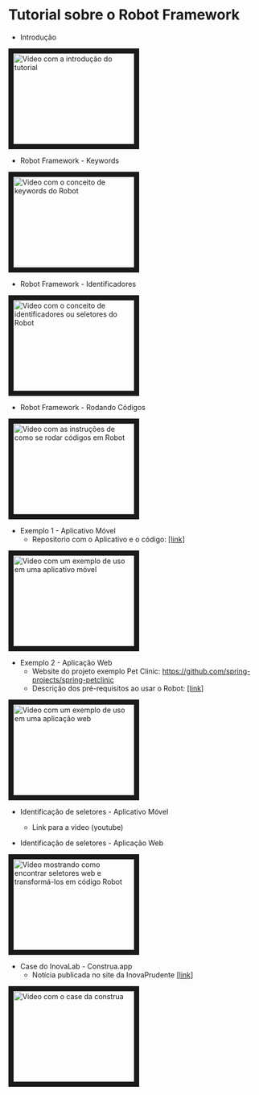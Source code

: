 # Tutorial sobre o Robot Framework

 - Introdução

<a href="http://www.youtube.com/watch?feature=player_embedded&v=Fcwk5aK0erE" target="_blank"><img src="http://img.youtube.com/vi/Fcwk5aK0erE/0.jpg" 
alt="Video com a introdução do tutorial" width="240" height="180" border="10" /></a>   

 - Robot Framework - Keywords

<a href="http://www.youtube.com/watch?feature=player_embedded&v=_4Hhm5mJTB8" target="_blank"><img src="http://img.youtube.com/vi/_4Hhm5mJTB8/0.jpg" 
alt="Video com o conceito de keywords do Robot" width="240" height="180" border="10" /></a>   
   
- Robot Framework - Identificadores

<a href="http://www.youtube.com/watch?feature=player_embedded&v=yFafjL9xAVQ" target="_blank"><img src="http://img.youtube.com/vi/yFafjL9xAVQ/0.jpg" 
alt="Video com o conceito de identificadores ou seletores do Robot" width="240" height="180" border="10" /></a>   

- Robot Framework - Rodando Códigos

<a href="https://www.youtube.com/watch?v=i0_ovETZd8Q" target="_blank"><img src="https://i9.ytimg.com/vi/i0_ovETZd8Q/mq2.jpg?sqp=CIyQ2IYG&rs=AOn4CLBDQXHPjXshGu3l9VWJjy6N8CXVmQ" 
alt="Video com as instruções de como se rodar códigos em Robot" width="240" height="180" border="10" /></a>

- Exemplo 1 - Aplicativo Móvel
   - Repositorio com o Aplicativo e o código: [[link]](https://github.com/INOVAlab-Presidente-Prudente/Laboratorio-de-Testes-de-Software/tree/main/RobotFramework/appiumExemplo) 

<a href="https://www.youtube.com/watch?v=OXUPrMlDFu8" target="_blank"><img src="https://img.youtube.com/vi/OXUPrMlDFu8/0.jpg" 
alt="Video com um exemplo de uso em uma aplicativo móvel" width="240" height="180" border="10" /></a> 

- Exemplo 2 - Aplicação Web
   - Website do projeto exemplo Pet Clinic: https://github.com/spring-projects/spring-petclinic
   - Descrição dos pré-requisitos ao usar o Robot: [[link]](https://github.com/INOVAlab-Presidente-Prudente/Laboratorio-de-Testes-de-Software/tree/main/RobotFramework/SeleniumExemplo)

<a href="http://www.youtube.com/watch?feature=player_embedded&v=JEal7WBai2I" target="_blank"><img src="http://img.youtube.com/vi/JEal7WBai2I/0.jpg" 
alt="Video com um exemplo de uso em uma aplicação web" width="240" height="180" border="10" /></a>      
   

- Identificação de seletores - Aplicativo Móvel
   - Link para a video (youtube)

- Identificação de seletores - Aplicação Web

<a href="https://www.youtube.com/watch?v=OcF1ty7hPjQ" target="_blank"><img src="https://i9.ytimg.com/vi/OcF1ty7hPjQ/mq2.jpg?sqp=COCN2IYG&rs=AOn4CLDiuEulNX3T2Ln95OVZy3u835ghXw" 
alt="Video mostrando como encontrar seletores web e transformá-los em código Robot" width="240" height="180" border="10" /></a>

- Case do InovaLab - Construa.app
   - Notícia publicada no site da InovaPrudente [[link]](https://inovaprudente.com.br/noticias/inovalab-finaliza-seu-primeiro-case-de-teste-de-software.html)

<a href="http://www.youtube.com/watch?feature=player_embedded&v=ulvqlNzf0AI" target="_blank"><img src="http://img.youtube.com/vi/ulvqlNzf0AI/0.jpg" 
alt="Video com o case da construa" width="240" height="180" border="10" /></a>
